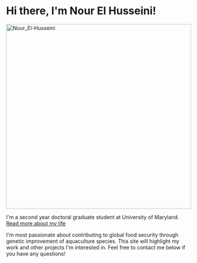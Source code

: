 <p style="text-align: center;">
  
# Hi there, I'm Nour El Husseini!


<img src="https://nelhusseini.github.io/images/Nour.jpg" alt="Nour_El-Husseini" width="500" />


I'm a second year doctoral graduate student at University of Maryland.  [Read more about my life](https://nelhusseini.github.io/about/)

I'm most passionate about contributing to global food security through genetic improvement of aquaculture species. This site will highlight my work and other projects I'm interested in. Feel free to contact me below if you have any questions!
</p>
